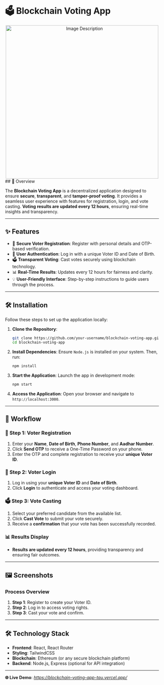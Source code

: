 # 🗳️ Blockchain Voting App
<div align="center">
  <a href="https://blockchain-voting-app-tau.vercel.app/" target="_blank">
    <img src="https://github.com/user-attachments/assets/54ef30fb-791b-4fc5-ac3a-93d39e846929" alt="Image Description" width="500" height="500">
  </a>
</div>
## 🌟 Overview

The **Blockchain Voting App** is a decentralized application designed to ensure **secure**, **transparent**, and **tamper-proof voting**. It provides a seamless user experience with features for registration, login, and vote casting. **Voting results are updated every 12 hours**, ensuring real-time insights and transparency.  

---

## ✨ Features

- 🔐 **Secure Voter Registration**: Register with personal details and OTP-based verification.
- 🔑 **User Authentication**: Log in with a unique Voter ID and Date of Birth.
- 🗳️ **Transparent Voting**: Cast votes securely using blockchain technology.
- 📊 **Real-Time Results**: Updates every 12 hours for fairness and clarity.
- 💡 **User-Friendly Interface**: Step-by-step instructions to guide users through the process.

---

## 🛠️ Installation

Follow these steps to set up the application locally:

1. **Clone the Repository**:
    ```bash
    git clone https://github.com/your-username/blockchain-voting-app.git
    cd blockchain-voting-app
    ```

2. **Install Dependencies**:
    Ensure `Node.js` is installed on your system. Then, run:
    ```bash
    npm install
    ```

3. **Start the Application**:
    Launch the app in development mode:
    ```bash
    npm start
    ```

4. **Access the Application**:
    Open your browser and navigate to `http://localhost:3000`.

---

## 🧭 Workflow

### 🛂 Step 1: Voter Registration
1. Enter your **Name**, **Date of Birth**, **Phone Number**, and **Aadhar Number**.
2. Click **Send OTP** to receive a One-Time Password on your phone.
3. Enter the OTP and complete registration to receive your **unique Voter ID**.

### 🔑 Step 2: Voter Login
1. Log in using your **unique Voter ID** and **Date of Birth**.
2. Click **Login** to authenticate and access your voting dashboard.

### 🗳️ Step 3: Vote Casting
1. Select your preferred candidate from the available list.
2. Click **Cast Vote** to submit your vote securely.
3. Receive a **confirmation** that your vote has been successfully recorded.

### 📊 Results Display
- **Results are updated every 12 hours**, providing transparency and ensuring fair outcomes.

---

## 🖼️ Screenshots

### Process Overview
1. **Step 1**: Register to create your Voter ID.
2. **Step 2**: Log in to access voting rights.
3. **Step 3**: Cast your vote and confirm.

---

## 🛠️ Technology Stack

- **Frontend**: React, React Router
- **Styling**: TailwindCSS
- **Blockchain**: Ethereum (or any secure blockchain platform)
- **Backend**: Node.js, Express (optional for API integration)

---

**🌐 Live Demo**: *https://blockchain-voting-app-tau.vercel.app/*  

